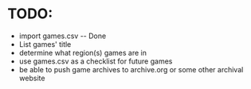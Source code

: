 # TODO:
 - import games.csv -- Done
 - List games' title
 - determine what region(s) games are in
 - use games.csv as a checklist for future games
 - be able to push game archives to archive.org or some other archival website